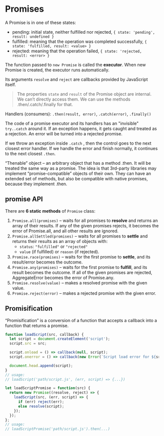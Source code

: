 # Promises


A Promise is in one of these states:

- pending: initial state, neither fulfilled nor rejected, `{ state: 'pending', result: undefined }`
- fulfilled: meaning that the operation was completed successfully, `{ state: 'fulfilled, result: <value> }`
- rejected: meaning that the operation failed, `{ state: 'rejected, result: <error> }`


The function passed to `new Promise` is called the __executor__. When new Promise is created, the executor runs automatically.

Its arguments `resolve` and `reject` are callbacks provided by JavaScript itself.

> The properties `state` and `result` of the Promise object are internal. We can’t directly access them. We can use the methods .then/.catch/.finally for that.

Handlers (consumers): `.then(result, error)`, `.catch(error)`, `.finally()`

The code of a promise executor and its handlers has an "invisible" `try..catch` around it. If an exception happens, it gets caught and treated as a rejection. An error will be turned into a rejected promise.

If we throw an exception inside `.catch` , then the control goes to the next closest error handler. If we handle the error and finish normally, it continues to the next closest `.then`.

“Thenable” object – an arbitrary object that has a method .then. It will be treated the same way as a promise. The idea is that 3rd-party libraries may implement “promise-compatible” objects of their own. They can have an extended set of methods, but also be compatible with native promises, because they implement .then.


## promise API

There are __6 static methods__ of `Promise` class:

1. `Promise.all(promises)` – waits for all promises to __resolve__ and returns an array of their results. If any of the given promises rejects, it becomes the error of Promise.all, and all other results are ignored.
1. `Promise.allSettled(promises)` – waits for all promises to __settle__ and returns their results as an array of objects with:
    - `status`: `"fulfilled"` or `"rejected"`
    - `value` (if fulfilled) or `reason` (if rejected).
1. `Promise.race(promises)` – waits for the first promise to __settle__, and its result/error becomes the outcome.
1. `Promise.any(promises)` – waits for the first promise to __fulfill__, and its result becomes the outcome. If all of the given promises are rejected, AggregateError becomes the error of Promise.any.
1. `Promise.resolve(value)` – makes a resolved promise with the given value.
1. `Promise.reject(error)` – makes a rejected promise with the given error.


## Promisification

“Promisification” is a conversion of a function that accepts a callback into a function that returns a promise.

```javascript
function loadScript(src, callback) {
  let script = document.createElement('script');
  script.src = src;

  script.onload = () => callback(null, script);
  script.onerror = () => callback(new Error(`Script load error for ${src}`));

  document.head.append(script);
}
// usage:
// loadScript('path/script.js', (err, script) => {...})

let loadScriptPromise = function(src) {
  return new Promise((resolve, reject) => {
    loadScript(src, (err, script) => {
      if (err) reject(err);
      else resolve(script);
    });
  });
};
// usage:
// loadScriptPromise('path/script.js').then(...)
```
